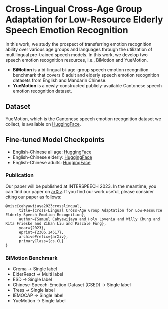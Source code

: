 # Cross-Lingual Cross-Age Group Adaptation for Low-Resource Elderly Speech Emotion Recognition

In this work, we study the prospect of transferring emotion recognition ability over various age groups and languages through the utilization of multilingual pre-trained speech models. In this work, we develop two speech emotion recognition resources, i.e., BiMotion and YueMotion. 
- **BiMotion** is a bi-lingual bi-age-group speech emotion recognition benchmark that covers 6 adult and elderly speech emotion recognition datasets from English and Mandarin Chinese.
- **YueMotion** is a newly-constructed publicly-available Cantonese speech emotion recognition dataset.

## Dataset

YueMotion, which is the Cantonese speech emotion recognition dataset we collect, is available on [HuggingFace](https://huggingface.co/datasets/CAiRE/YueMotion).

## Fine-tuned Model Checkpoints

- English-Chinese all age: [HuggingFace](https://huggingface.co/CAiRE/SER-wav2vec2-large-xlsr-53-eng-zho-all-age)
- English-Chinese elderly: [HuggingFace](https://huggingface.co/CAiRE/SER-wav2vec2-large-xlsr-53-eng-zho-elderly)
- English-Chinese adults: [HuggingFace](https://huggingface.co/CAiRE/SER-wav2vec2-large-xlsr-53-eng-zho-adults)

### Publication

Our paper will be published at INTERSPEECH 2023. In the meantime, you can find our paper on [arXiv](https://arxiv.org/abs/2306.14517).
If you find our work useful, please consider citing our paper as follows:

```
@misc{cahyawijaya2023crosslingual,
      title={Cross-Lingual Cross-Age Group Adaptation for Low-Resource Elderly Speech Emotion Recognition}, 
      author={Samuel Cahyawijaya and Holy Lovenia and Willy Chung and Rita Frieske and Zihan Liu and Pascale Fung},
      year={2023},
      eprint={2306.14517},
      archivePrefix={arXiv},
      primaryClass={cs.CL}
}
```

### BiMotion Benchmark

- Crema -> Single label
- ElderReact -> Multi label
- ESD -> Single label
- Chinese-Speech-Emotion-Dataset (CSED) -> Single label
- Tress -> Single label
- IEMOCAP -> Single label
- YueMotion -> Single label

